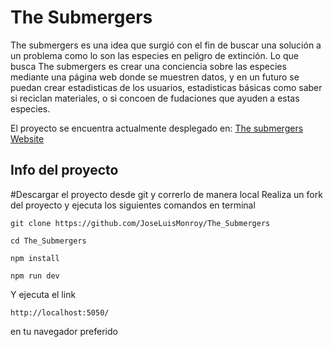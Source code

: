 <h1> The Submergers </h1>

The submergers es una idea que surgió con el fin de buscar una solución a un problema como lo son las especies en peligro de extinción.
Lo que busca The submergers es crear una conciencia sobre las especies mediante una página web donde se muestren datos, y en un futuro se puedan crear estadisticas de los usuarios, estadisticas básicas como saber si reciclan materiales, o si concoen de fudaciones que ayuden a estas especies.

El proyecto se encuentra actualmente desplegado en:
    <a href="https://jolly-plant-0f4e62410.1.azurestaticapps.net/">The submergers Website</a>
<h2>Info del proyecto </h2>

#Descargar el proyecto desde git y correrlo de manera local 
Realiza un fork del proyecto y ejecuta los siguientes comandos en terminal 
```
git clone https://github.com/JoseLuisMonroy/The_Submergers
```
```
cd The_Submergers
```
```
npm install
```
```
npm run dev
```
Y ejecuta el link 
```
http://localhost:5050/ 
```
en tu navegador preferido

